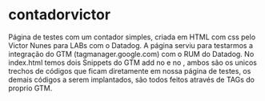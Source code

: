 # contadorvictor

Página de testes com um contador simples, criada em HTML com css pelo Victor Nunes para LABs com o Datadog.
A página serviu para testarmos a integração do GTM (tagmanager.google.com) com o RUM do Datadog.
No index.html temos dois Snippets do GTM add no <head> e no <body>, ambos são os unicos trechos de códigos que ficam diretamente em nossa página de testes, os demais códigos a serem implantados, são todos feitos através de TAGs do proprio GTM.
